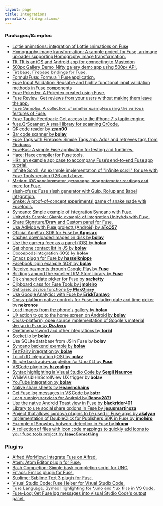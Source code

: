 ```yaml
---
layout: page
title: Integrations
permalink: /integrations/
---
```


### Packages/Samples
- <a href="https://github.com/rbtech/fuse-lottie" target="_blank"> Lottie animations: integration of Lottie animations on Fuse</a>
- <a href="https://github.com/naosk8/fuse-homography-image-uploader" target="_blank"> Homography image transformation: A sample project for Fuse, an image uploader supporting Homography image transformation.</a>
- <a href="https://github.com/jeroensmeets/mastodon-app" target="_blank"> 11t: 11t is an iOS and Android app for connecting to Mastodon</a>
- <a href="https://github.com/jveres/D500px" target="_blank"> 500px Gallery Demo: Nifty gallery demo app using 500px API.</a>
- <a href="https://github.com/fuse-compound/Fuse.Firebase" target="_blank"> Firebase: Firebase bindings for Fuse.</a>
- <a href="https://github.com/sanderdan/FormulaFuse" target="_blank"> FormulaFuse: Formula 1 Fuse application.</a>
- <a href="https://github.com/mokko-labs/fuse-input-validation" target="_blank"> Fuse Input Validation: Reusable and highly functional input validation methods in Fuse components </a>
- <a href="https://github.com/franzsilva/FusePokeDex" target="_blank"> Fuse Pokedex: A Pokedex created using Fuse.</a>
- <a href="https://github.com/LuisRodriguezLD/Fuse-RequestReview" target="_blank"> Fuse Review: Get reviews from your users without making them leave the app.</a>
- <a href="https://github.com/fusetools/fuse-samples" target="_blank"> Fuse Samples: A collection of smaller examples using the various features of Fuse. </a>
- <a href="https://github.com/LuisRodriguezLD/Fuse-TapticFeedback" target="_blank"> Fuse Taptic-Feedback: Get access to the iPhone 7's taptic engine.</a>
- <a href="https://github.com/glenfordwilliams/fuse.QrScanner" target="_blank"> fuse.QrScanner: A small library for scanning QrCode.</a>
- <a href="https://github.com/zean00/fuse-qreader">QR code reader  by <strong>zean00</strong></a>
- <a href="https://github.com/bolav/fuse-barcodescanner">Bar code scanner by <strong>bolav</strong></a>
- <a href="https://github.com/LuisRodriguezLD/Fuse-Tags-with-Firebase" target="_blank"> Fuse Tags with Firebase: Simple Tags app. Adds and retrieves tags from Firebase.</a>
- <a href="http://tmn.github.io/FuseBus/" target="_blank"> FuseBus: A simple Fuse application for testing and funtimes.</a>
- <a href="https://github.com/elsassph/fusetools-haxe" target="_blank"> Haxe: Haxe compiler for Fuse tools.</a>
- <a href="https://github.com/fuse-open/hikr" target="_blank"> Hikr: an example app case to accompany Fuse’s end-to-end Fuse app tutorial.</a>
- <a href="https://bitbucket.org/uzeidurs/fuse-infinite-scroll " target="_blank"> Infinite Scroll: An example implementation of "infinite scroll" for use with Fuse Tools version 0.26 and above.</a>
- <a href="https://github.com/AlexGustafsson/fuse-motion" target="_blank"> Motion: iOS accelerometer, gyroscope, magnetometer readings and more for Fuse.</a>
- <a href="https://www.npmjs.com/package/slush-xfuse" target="_blank"> slush-xfuse: Fuse slush generator with Gulp, Rollup and Babel integration.</a>
- <a href="https://bitbucket.org/uzeidurs/fuse-snake/" target="_blank"> Snake: A proof-of-concept experimental game of snake made with Fusetools.</a>
- <a href="https://github.com/Syncano/syncano-fuse-example" target="_blank"> Syncano: Simple example of integration Syncano with Fuse.</a>
- <a href="https://github.com/englekk/Fusetools_UnityAdsSample" target="_blank"> UnityAds Sample: Simple example of integration UnityAds with Fuse.</a>
- <a href="https://github.com/ckarmy/fuse-signature-savePanel" target="_blank"> Share Signature/Draw and Custom panel for Fuse. </a>
- <a href="https://github.com/aToO57/AdMob">Use AdMob with Fuse projects (Android) by <strong>aToO57</strong></a>
- <a href="https://github.com/Appstax/appstax-fuse">Official AppStax SDK for Fuse by <strong>Appstax</strong></a>
- <a href="https://github.com/bolav/fuse-cachingimagesource">Caches downloaded images on disk by <strong>bolav</strong></a>
- <a href="https://github.com/bolav/fuse-camerapanel">Use the camera feed as a panel (iOS) by <strong>bolav</strong></a>
- <a href="https://github.com/bolav/fuse-contacts">Get phone contact list in JS by <strong>bolav</strong></a>
- <a href="https://github.com/bolav/fuse-cocoapods">Cocoapods integration (iOS) by <strong>bolav</strong></a>
- <a href="https://github.com/kristianhasselknippe/fuse-mode">Emacs plugin for Fuse by <strong>hasselknippe</strong></a>
- <a href="https://github.com/bolav/fuse-facebook-login">Facebook login example (iOS) by <strong>bolav</strong></a>
- <a href="https://github.com/fusetools/Fuse.Billing.Android">Receive payments through Google Play by <strong>Fuse</strong></a>
- <a href="https://github.com/fusetools/Fuse.RMStore">Bindings around the excellent RM.Store library by <strong>Fuse</strong></a>
- <a href="https://github.com/sacketty/fuse-customdatepicker">Disk shaped date picker for Fuse by <strong>sacketty</strong></a>
- <a href="https://github.com/jmoleiro/fuse-clipboard">Clipboard class for Fuse Tools by <strong>jmoleiro</strong></a>
- <a href="https://github.com/MaxGraey/fuse-device">Get basic device functions by <strong>MaxGraey</strong></a>
- <a href="https://github.com/ErickTamayo/fuse-google-analytics">Use Google Analytics with Fuse by <strong>ErickTamayo</strong></a>
- <a href="https://github.com/nekronos/FuseNativeControls">Cross-platform native controls for Fuse, including date and time picker by <strong>nekronos</strong></a>
- <a href="https://github.com/bolav/fuse-gallery">Load images from the phone&#39;s gallery by <strong>bolav</strong></a>
- <a href="https://github.com/bolav/fuse-homescreen">UX action to go to the home screen on Android by <strong>bolav</strong></a>
- <a href="https://github.com/Duckers/Fuse.MaterialDesign">Cross-platform, open source implementation of Google&#39;s material design in Fuse by <strong>Duckers</strong></a>
- <a href="https://github.com/torial/fuse-community">Onetimepassword and other integrations by <strong>torial</strong></a>
- <a href="https://github.com/bolav/fuse-example-using-socketio">Socket.io by <strong>bolav</strong></a>
- <a href="https://github.com/bolav/fuse-sqlite">Use SQLite database from JS in Fuse by <strong>bolav</strong></a>
- <a href="https://github.com/bolav/fuse-example-using-syncano">Syncano backend example by <strong>bolav</strong></a>
- <a href="https://github.com/bolav/fuse-testfairy">TestFairy integration by <strong>bolav</strong></a>
- <a href="https://github.com/bolav/fuse-touchid">Touch ID integration (iOS) by <strong>bolav</strong></a>
- <a href="https://github.com/fusetools/UnoBashCompletion">Simple bash auto-completion for Uno CLI by <strong>Fuse</strong></a>
- <a href="https://github.com/Hazealign/vscode-fuse">VSCode plugin by <strong>hazealign</strong></a>
- <a href="https://marketplace.visualstudio.com/items?itemName=naumovs.vscode-fuse-syntax">Syntax highlighting in Visual Studio Code by <strong>Sergii Naumov</strong></a>
- <a href="https://github.com/bolav/fuse-whilevisibleinscrollview">WhileVisibleInScrollView UX trigger by <strong>bolav</strong></a>
- <a href="https://github.com/bolav/fuse-youtube">YouTube integration by <strong>bolav</strong></a>
- <a href="https://github.com/heavenchains/FuseShareSheet">Native share sheets by <strong>Heavenchains</strong></a>
- <a href="https://github.com/bstrr/vscode-fuse-log">Get Fuse log messages in VS Code by <strong>bstrr</strong></a>
- <a href="https://github.com/benny2871/fuse-backgroundservice">Long running services for Android by <strong>Benny2871</strong></a>
- <a href="https://github.com/blackrider401/Fuse_Android_Toast">Use the native Android Toast view in Fuse by <strong>blackrider401</strong></a>
- <a href="https://github.com/jesusmartinoza/Fuse.SocialShare">Library to use social share options in Fuse by <strong>jesusmartinoza</strong></a>
- <a href="https://github.com/akalyan/fuse-cordova-bridge">Project that allows cordova plugins to be used in Fuse apps by <strong>akalyan</strong></a>
- <a href="https://github.com/jmoleiro/fuse-dfp">Implementation of DoubleClick for Publishers SDK in Fuse by <strong>jmoleiro</strong></a>
- <a href="https://github.com/bkono/listenup">Example of Snowboy hotword detection in Fuse by <strong>bkono</strong></a>
- <a href="https://github.com/IsaacSomething/fuse-tools-icon-sets">A collection of files with icon code mappings to quickly add icons to your fuse tools project by <strong>IsaacSomething</strong></a>

<a name="plugins"></a>
### Plugins
- <a href="https://github.com/Hazealign/fuse-alfred-workflow" target="_blank">Alfred Workflow: Integrate Fuse on Alfred.</a>
- <a href="https://github.com/fusetools/Fuse.AtomPlugin" target="_blank">Atom: Atom Editor plugin for Fuse.</a>
- <a href="https://github.com/fusetools/UnoBashCompletion" target="_blank">Bash Completion: Simple bash completion script for UNO.</a>
- <a href="https://github.com/kristianhasselknippe/fuse-mode" target="_blank">Emacs: Emacs plugin for Fuse.</a>
- <a href="https://github.com/fusetools/Fuse.SublimePlugin" target="_blank">Sublime: Sublime Text 3 plugin for Fuse.</a>
- <a href="https://github.com/Hazealign/vscode-fuse" target="_blank">Visual Studio Code: Fuse Helper for Visual Studio Code.</a>
- <a href="https://marketplace.visualstudio.com/items?itemName=naumovs.vscode-fuse-syntax" target="_blank">Fuse Language: Syntax Highlighting for *.uno and *.ux files in VS Code.</a>
- <a href="https://github.com/bstrr/vscode-fuse-log" target="_blank">Fuse-Log: Get Fuse log messages into Visual Studio Code's output panel.</a>